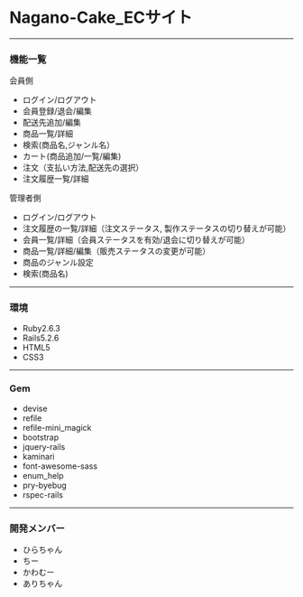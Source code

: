 # Nagano-Cake_ECサイト
__________

### 機能一覧
会員側
- ログイン/ログアウト
- 会員登録/退会/編集
- 配送先追加/編集
- 商品一覧/詳細
- 検索(商品名,ジャンル名）
- カート(商品追加/一覧/編集)
- 注文（支払い方法,配送先の選択）
- 注文履歴一覧/詳細

管理者側
- ログイン/ログアウト
- 注文履歴の一覧/詳細（注文ステータス, 製作ステータスの切り替えが可能）
- 会員一覧/詳細（会員ステータスを有効/退会に切り替えが可能）
- 商品一覧/詳細/編集（販売ステータスの変更が可能）
- 商品のジャンル設定
- 検索(商品名)

___________

### 環境
- Ruby2.6.3
- Rails5.2.6
- HTML5
- CSS3

___________

### Gem
- devise
- refile
- refile-mini_magick
- bootstrap
- jquery-rails
- kaminari
- font-awesome-sass
- enum_help
- pry-byebug
- rspec-rails

___________

### 開発メンバー
- ひらちゃん
- ちー
- かわむー
- ありちゃん
